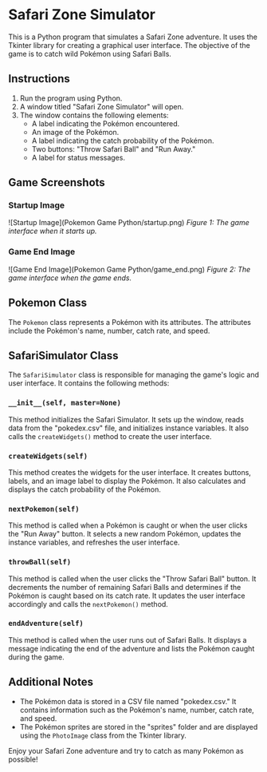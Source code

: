 # Safari Zone Simulator

This is a Python program that simulates a Safari Zone adventure. It uses the Tkinter library for creating a graphical user interface. The objective of the game is to catch wild Pokémon using Safari Balls.

## Instructions

1. Run the program using Python.
2. A window titled "Safari Zone Simulator" will open.
3. The window contains the following elements:
   - A label indicating the Pokémon encountered.
   - An image of the Pokémon.
   - A label indicating the catch probability of the Pokémon.
   - Two buttons: "Throw Safari Ball" and "Run Away."
   - A label for status messages.

## Game Screenshots

### Startup Image
![Startup Image](Pokemon Game Python/startup.png)
*Figure 1: The game interface when it starts up.*

### Game End Image
![Game End Image](Pokemon Game Python/game_end.png)
*Figure 2: The game interface when the game ends.*

## Pokemon Class

The `Pokemon` class represents a Pokémon with its attributes. The attributes include the Pokémon's name, number, catch rate, and speed.

## SafariSimulator Class

The `SafariSimulator` class is responsible for managing the game's logic and user interface. It contains the following methods:

### `__init__(self, master=None)`

This method initializes the Safari Simulator. It sets up the window, reads data from the "pokedex.csv" file, and initializes instance variables. It also calls the `createWidgets()` method to create the user interface.

### `createWidgets(self)`

This method creates the widgets for the user interface. It creates buttons, labels, and an image label to display the Pokémon. It also calculates and displays the catch probability of the Pokémon.

### `nextPokemon(self)`

This method is called when a Pokémon is caught or when the user clicks the "Run Away" button. It selects a new random Pokémon, updates the instance variables, and refreshes the user interface.

### `throwBall(self)`

This method is called when the user clicks the "Throw Safari Ball" button. It decrements the number of remaining Safari Balls and determines if the Pokémon is caught based on its catch rate. It updates the user interface accordingly and calls the `nextPokemon()` method.

### `endAdventure(self)`

This method is called when the user runs out of Safari Balls. It displays a message indicating the end of the adventure and lists the Pokémon caught during the game.

## Additional Notes

- The Pokémon data is stored in a CSV file named "pokedex.csv." It contains information such as the Pokémon's name, number, catch rate, and speed.
- The Pokémon sprites are stored in the "sprites" folder and are displayed using the `PhotoImage` class from the Tkinter library.

Enjoy your Safari Zone adventure and try to catch as many Pokémon as possible!
